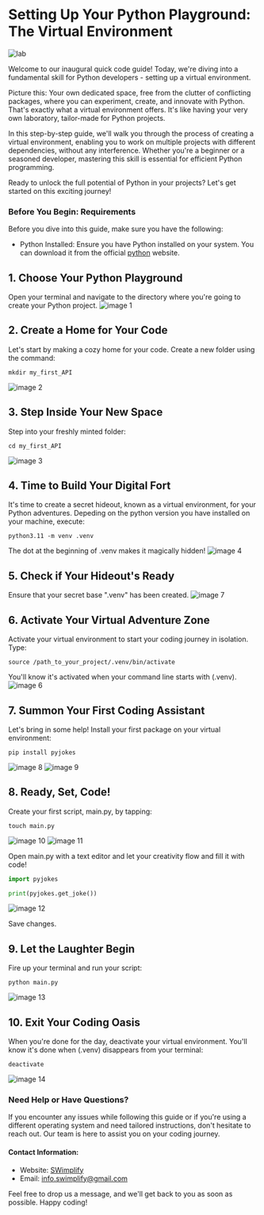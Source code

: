 # Setting Up Your Python Playground: The Virtual Environment
![lab](/images/lab.jpg)


Welcome to our inaugural quick code guide! Today, we're diving into a fundamental skill for Python developers - setting up a virtual environment.

Picture this: Your own dedicated space, free from the clutter of conflicting packages, where you can experiment, create, and innovate with Python. That's exactly what a virtual environment offers. It's like having your very own laboratory, tailor-made for Python projects.

In this step-by-step guide, we'll walk you through the process of creating a virtual environment, enabling you to work on multiple projects with different dependencies, without any interference. Whether you're a beginner or a seasoned developer, mastering this skill is essential for efficient Python programming.

Ready to unlock the full potential of Python in your projects? Let's get started on this exciting journey!

### Before You Begin: Requirements
Before you dive into this guide, make sure you have the following:
* Python Installed:
Ensure you have Python installed on your system. You can download it from the official [python](https://www.python.org) website.

## 1. Choose Your Python Playground
Open your terminal and navigate to the directory where you're going to create your Python project.
![image 1](/images/01.png)

## 2. Create a Home for Your Code
Let's start by making a cozy home for your code. Create a new folder using the command:
```console
mkdir my_first_API
```
![image 2](/images/02.png)

## 3. Step Inside Your New Space
Step into your freshly minted folder:
```console
cd my_first_API
```
![image 3](/images/03.png)

## 4. Time to Build Your Digital Fort
It's time to create a secret hideout, known as a virtual environment, for your Python adventures. Depeding on the python version you have installed on your machine, execute:
```console
python3.11 -m venv .venv
```
The dot at the beginning of .venv makes it magically hidden!
![image 4](/images/04.png)

## 5. Check if Your Hideout's Ready
Ensure that your secret base ".venv" has been created.
![image 7](/images/07.png)

## 6. Activate Your Virtual Adventure Zone
Activate your virtual environment to start your coding journey in isolation. Type:
```console
source /path_to_your_project/.venv/bin/activate
```
You'll know it's activated when your command line starts with (.venv).
![image 6](/images/06.png)

## 7. Summon Your First Coding Assistant
Let's bring in some help! Install your first package on your virtual environment:
```console
pip install pyjokes
```
![image 8](/images/08.png)
![image 9](/images/09.png)

## 8. Ready, Set, Code!
Create your first script, main.py, by tapping:
```
touch main.py
```
![image 10](/images/10.png)
![image 11](/images/11.png)

Open main.py with a text editor and let your creativity flow and fill it with code!
```python
import pyjokes

print(pyjokes.get_joke())

```
![image 12](/images/12.png)

Save changes.

## 9. Let the Laughter Begin
Fire up your terminal and run your script:
```console
python main.py
```
![image 13](/images/13.png)

## 10. Exit Your Coding Oasis
When you're done for the day, deactivate your virtual environment. You'll know it's done when (.venv) disappears from your terminal:
```console
deactivate
```
![image 14](/images/14.png)

### Need Help or Have Questions?
If you encounter any issues while following this guide or if you're using a different operating system and need tailored instructions, don't hesitate to reach out. Our team is here to assist you on your coding journey.
#### Contact Information:
* Website: [SWimplify](https://swimplify.co)
* Email: info.swimplify@gmail.com

Feel free to drop us a message, and we'll get back to you as soon as possible. Happy coding!